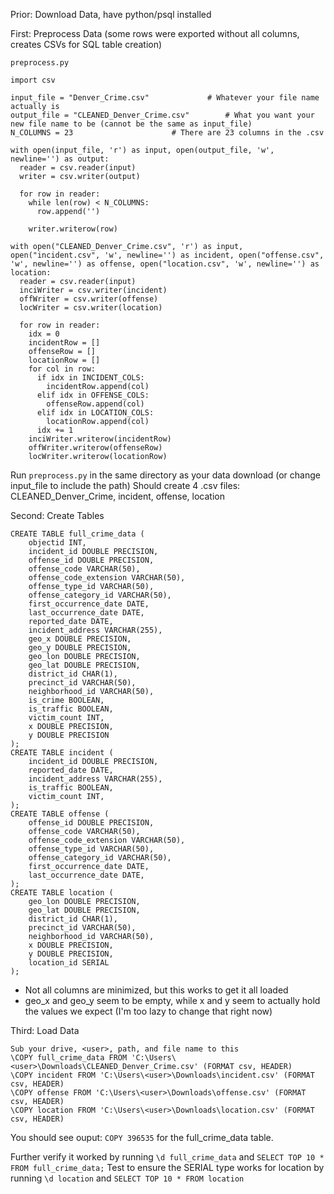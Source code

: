 Prior: Download Data, have python/psql installed


First: Preprocess Data (some rows were exported without all columns, creates CSVs for SQL table creation)

`preprocess.py`
```
import csv

input_file = "Denver_Crime.csv" 			# Whatever your file name actually is
output_file = "CLEANED_Denver_Crime.csv"		# What you want your new file name to be (cannot be the same as input_file)
N_COLUMNS = 23 						# There are 23 columns in the .csv

with open(input_file, 'r') as input, open(output_file, 'w', newline='') as output:
  reader = csv.reader(input)
  writer = csv.writer(output)

  for row in reader:
    while len(row) < N_COLUMNS:
      row.append('')

    writer.writerow(row)

with open("CLEANED_Denver_Crime.csv", 'r') as input, open("incident.csv", 'w', newline='') as incident, open("offense.csv", 'w', newline='') as offense, open("location.csv", 'w', newline='') as location:
  reader = csv.reader(input)
  inciWriter = csv.writer(incident)
  offWriter = csv.writer(offense)
  locWriter = csv.writer(location)

  for row in reader:
    idx = 0
    incidentRow = []
    offenseRow = []
    locationRow = []
    for col in row:
      if idx in INCIDENT_COLS:
        incidentRow.append(col)
      elif idx in OFFENSE_COLS:
        offenseRow.append(col)
      elif idx in LOCATION_COLS:
        locationRow.append(col)
      idx += 1
    inciWriter.writerow(incidentRow)
    offWriter.writerow(offenseRow)
    locWriter.writerow(locationRow)
```

Run `preprocess.py` in the same directory as your data download (or change input_file to include the path)
Should create 4 .csv files: CLEANED_Denver_Crime, incident, offense, location

Second: Create Tables

```
CREATE TABLE full_crime_data (
    objectid INT,
    incident_id DOUBLE PRECISION,
    offense_id DOUBLE PRECISION,
    offense_code VARCHAR(50),
    offense_code_extension VARCHAR(50),
    offense_type_id VARCHAR(50),
    offense_category_id VARCHAR(50),
    first_occurrence_date DATE,
    last_occurrence_date DATE,
    reported_date DATE,
    incident_address VARCHAR(255),
    geo_x DOUBLE PRECISION,
    geo_y DOUBLE PRECISION,
    geo_lon DOUBLE PRECISION,
    geo_lat DOUBLE PRECISION,
    district_id CHAR(1),
    precinct_id VARCHAR(50),
    neighborhood_id VARCHAR(50),
    is_crime BOOLEAN,
    is_traffic BOOLEAN,
    victim_count INT,
    x DOUBLE PRECISION,
    y DOUBLE PRECISION
);
CREATE TABLE incident (
    incident_id DOUBLE PRECISION,
    reported_date DATE,
    incident_address VARCHAR(255),
    is_traffic BOOLEAN,
    victim_count INT,
);
CREATE TABLE offense (
    offense_id DOUBLE PRECISION,
    offense_code VARCHAR(50),
    offense_code_extension VARCHAR(50),
    offense_type_id VARCHAR(50),
    offense_category_id VARCHAR(50),
    first_occurrence_date DATE,
    last_occurrence_date DATE,
);
CREATE TABLE location (
    geo_lon DOUBLE PRECISION,
    geo_lat DOUBLE PRECISION,
    district_id CHAR(1),
    precinct_id VARCHAR(50),
    neighborhood_id VARCHAR(50),
    x DOUBLE PRECISION,
    y DOUBLE PRECISION,
    location_id SERIAL
);
```
* Not all columns are minimized, but this works to get it all loaded
* geo_x and geo_y seem to be empty, while x and y seem to actually hold the values we expect (I'm too lazy to change that right now)

Third: Load Data

```			
Sub your drive, <user>, path, and file name to this
\COPY full_crime_data FROM 'C:\Users\<user>\Downloads\CLEANED_Denver_Crime.csv' (FORMAT csv, HEADER)
\COPY incident FROM 'C:\Users\<user>\Downloads\incident.csv' (FORMAT csv, HEADER)
\COPY offense FROM 'C:\Users\<user>\Downloads\offense.csv' (FORMAT csv, HEADER)
\COPY location FROM 'C:\Users\<user>\Downloads\location.csv' (FORMAT csv, HEADER)
```

You should see ouput: `COPY 396535` for the full_crime_data table.

Further verify it worked by running `\d full_crime_data` and `SELECT TOP 10 * FROM full_crime_data;`
Test to ensure the SERIAL type works for location by running `\d location` and `SELECT TOP 10 * FROM location`
